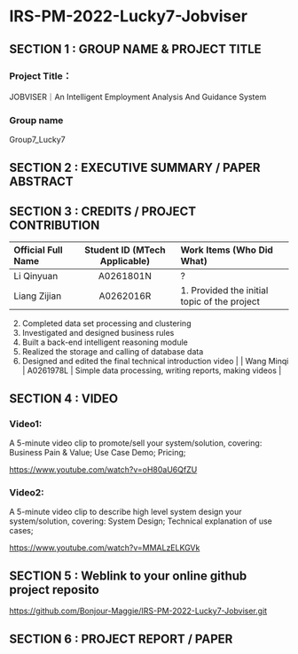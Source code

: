# IRS-PM-2022-Lucky7-Jobviser
## SECTION 1 : GROUP NAME & PROJECT TITLE
### Project Title：
JOBVISER｜An Intelligent Employment Analysis And Guidance System 
### Group name
Group7_Lucky7







## SECTION 2 : EXECUTIVE SUMMARY / PAPER ABSTRACT





## SECTION 3 : CREDITS / PROJECT CONTRIBUTION

| Official Full Name  | Student ID (MTech Applicable) | Work Items (Who Did What) | 
| :------------ |:---------------:| :-----|
| Li Qinyuan | A0261801N | ? |
| Liang Zijian  | A0262016R | 1. Provided the initial topic of the project
2. Completed data set processing and clustering
3. Investigated and designed business rules
4. Built a back-end intelligent reasoning module
5. Realized the storage and calling of database data
6. Designed and edited the final technical introduction video |
| Wang Minqi  | A0261978L | Simple data processing, writing reports, making videos |


## SECTION 4 : VIDEO 
### Video1: 
A 5-minute video clip to promote/sell your system/solution, covering: Business Pain & Value; Use Case Demo; Pricing;

https://www.youtube.com/watch?v=oH80aU6QfZU
### Video2:
A 5-minute video clip to describe high level system design your system/solution, covering: System Design; Technical explanation of use cases;

https://www.youtube.com/watch?v=MMALzELKGVk



## SECTION 5 : Weblink to your online github project reposito
https://github.com/Bonjour-Maggie/IRS-PM-2022-Lucky7-Jobviser.git


## SECTION 6 : PROJECT REPORT / PAPER
